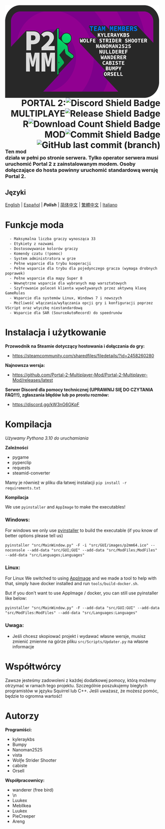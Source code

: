 <h1>
  <img src="https://github.com/Portal-2-Multiplayer-Mod/P2MM-ART/blob/e56d8c209eb3f143bb0607dc1e59730e517ecca6/Banners/P2MMBannerREADME.png" alt="P2MMBannerREADME" width="500" height="300" align="left">
  <a href="https://discord.gg/nXRygGNxyK">
    <img src="https://img.shields.io/discord/839651379034193920?color=blue&label=Discord%20Users&style=for-the-badge&logo=discord&logoWidth=20" alt="Discord Shield Badge" align="right">
  </a>
  <br>
  <a href="https://github.com/Portal-2-Multiplayer-Mod/Portal-2-Multiplayer-Mod/releases/latest">
    <img src="https://img.shields.io/github/release-date/Portal-2-Multiplayer-Mod/Portal-2-Multiplayer-Mod?color=red&label=Latest%20Release&style=for-the-badge" alt="Release Shield Badge" align="right">
  </a>
  <br>
  <a href="https://github.com/Portal-2-Multiplayer-Mod/Portal-2-Multiplayer-Mod/releases/latest">
    <img src="https://img.shields.io/github/downloads/Portal-2-Multiplayer-Mod/Portal-2-Multiplayer-Mod/total?style=for-the-badge&label=TOTAL%20DOWNLOAD%20COUNT" alt="Download Count Shield Badge" align="right">
  </a>
  <br>
  <a href="https://github.com/Portal-2-Multiplayer-Mod/Portal-2-Multiplayer-Mod/commits/main">
    <img src="https://img.shields.io/github/last-commit/Portal-2-Multiplayer-Mod/Portal-2-Multiplayer-Mod?label=LAST%20COMMIT%20(MAIN)&style=for-the-badge" alt="Commit Shield Badge" align="right">
  </a>
  <br>
  <a href="https://github.com/Portal-2-Multiplayer-Mod/Portal-2-Multiplayer-Mod/commits/finalcleanup">
    <img alt="GitHub last commit (branch)" src="https://img.shields.io/github/last-commit/Portal-2-Multiplayer-Mod/Portal-2-Multiplayer-Mod/finalcleanup?style=for-the-badge&label=LAST%20COMMIT%20(DEV)&color=%2334a5eb" align="right">
  </a>
  <br>
  <br>
  <br>
  <p align="right">PORTAL 2: MULTIPLAYER MOD</p>
</h1>

### Ten mod działa w pełni po stronie serwera. Tylko operator serwera musi uruchomić Portal 2 z zainstalowanym modem. Osoby dołączające do hosta powinny uruchomić standardową wersję Portal 2.

## Języki

[English](README.md) | [Español](README.es.md) | **_Polish_** | [简体中文](README.zh-CN.md) | [繁體中文](README.zh-TW.md) | [Italiano](README.it.md)

# Funkcje moda

```
  - Maksymalna liczba graczy wynosząca 33
  - Etykiety z nazwami
  - Dostosowywanie kolorów graczy
  - Komendy czatu (!pomoc)
  - System administratora w grze
  - Pełne wsparcie dla trybu kooperacji
  - Pełne wsparcie dla trybu dla pojedynczego gracza (wymaga drobnych poprawek)
  - Pełne wsparcie dla mapy Super 8
  - Wewnętrzne wsparcie dla wybranych map warsztatowych
  - Szyfrowanie poleceń klienta wywoływanych przez aktywną klasę GameRules
  - Wsparcie dla systemów Linux, Windows 7 i nowszych
  - Możliwość włączania/wyłączania opcji gry i konfiguracji poprzez VScript oraz wtyczkę niestandardową
  - Wsparcie dla SAR (SourceAutoRecord) do speedrunów
```

# Instalacja i użytkowanie

**Przewodnik na Steamie dotyczący hostowania i dołączania do gry:**

- <https://steamcommunity.com/sharedfiles/filedetails/?id=2458260280>

**Najnowsza wersja:**

- <https://github.com/Portal-2-Multiplayer-Mod/Portal-2-Multiplayer-Mod/releases/latest>

**Serwer Discord dla pomocy technicznej (UPRAWNIJ SIĘ DO CZYTANIA FAQ!!!), zgłaszania błędów lub po prostu rozmów:**

- <https://discord.gg/kW3nG6GKpF>


# Kompilacja

*Używamy Pythona 3.10 do uruchamiania*

**Zależności**
- pygame
- pyperclip
- requests
- steamid-converter

Mamy je również w pliku dla łatwej instalacji `pip install -r requirements.txt`

**Kompilacja**

We use `pyinstaller` and `AppImage` to make the executables!

### Windows:

For windows we only use [pyinstaller](https://pypi.org/project/pyinstaller/) to build the executable (if you know of better options please tell us)

```shell
pyinstaller "src/MainWindow.py" -F -i "src/GUI/images/p2mm64.ico" --noconsole --add-data "src/GUI;GUI" --add-data "src/ModFiles;ModFiles" --add-data "src/Languages;Languages"
```

### Linux:

For Linux We switched to using [AppImage](https://appimage.org/) and we made a tool to help with that, simply have docker installed and run `tools/build-docker.sh`.

But if you don't want to use AppImage / docker, you can still use pyinstaller like below:

```shell
pyinstaller "src/MainWindow.py" -F --add-data "src/GUI:GUI" --add-data "src/ModFiles:ModFiles" --add-data "src/Languages:Languages"
```

### Uwaga:

- Jeśli chcesz skopiować projekt i wydawać własne wersje, musisz zmienić zmienne na górze pliku `src/Scripts/Updater.py` na własne informacje


# Współtwórcy

Zawsze jesteśmy zadowoleni z każdej dodatkowej pomocy, którą możemy otrzymać w ramach tego projektu. Szczególnie poszukujemy biegłych programistów w języku Squirrel lub C++. Jeśli uważasz, że możesz pomóc, będzie to ogromna wartość!

# Autorzy

**Programiści:**

- kyleraykbs
- Bumpy
- Nanoman2525
- vista
- Wolƒe Strider Shoσter
- cabiste
- Orsell

**Współpracownicy:**

- wanderer (free bird)
- \n
- Luukex
- MeblIkea
- Luukex
- PieCreeper
- Areng